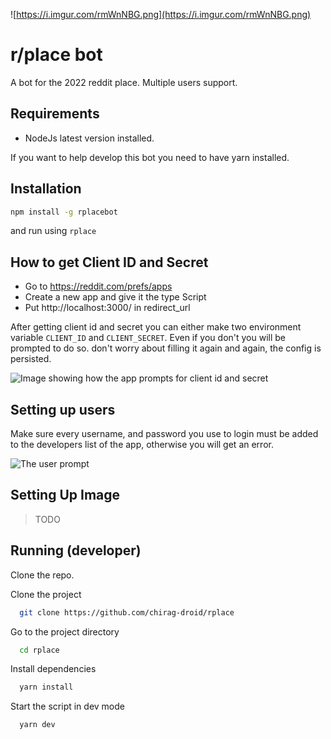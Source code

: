 ![https://i.imgur.com/rmWnNBG.png](https://i.imgur.com/rmWnNBG.png)

# r/place bot

A bot for the 2022 reddit place. Multiple users support.

## Requirements

- NodeJs latest version installed.

If you want to help develop this bot you need to have yarn installed.

## Installation

```bash
npm install -g rplacebot
```

and run using `rplace`

## How to get Client ID and Secret

- Go to https://reddit.com/prefs/apps
- Create a new app and give it the type Script
- Put http://localhost:3000/ in redirect_url

After getting client id and secret you can either make two environment variable `CLIENT_ID` and `CLIENT_SECRET`. Even if you don't you will be prompted to do so. don't worry about filling it again and again, the config is persisted.

![Image showing how the app prompts for client id and secret](https://i.imgur.com/ONIMrNJ.png)

## Setting up users

Make sure every username, and password you use to login must be added to the developers list of the app, otherwise you will get an error.

![The user prompt](https://i.imgur.com/oY1yhZq.png)

## Setting Up Image

> TODO

## Running (developer)

Clone the repo.

Clone the project

```bash
  git clone https://github.com/chirag-droid/rplace
```

Go to the project directory

```bash
  cd rplace
```

Install dependencies

```bash
  yarn install
```

Start the script in dev mode

```bash
  yarn dev
```
